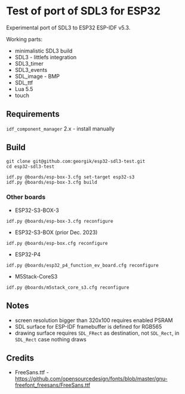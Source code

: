 # Test of port of SDL3 for ESP32

Experimental port of SDL3 to ESP32 ESP-IDF v5.3.

Working parts:
- minimalistic SDL3 build
- SDL3 - littlefs integration
- SDL3\_timer
- SDL3\_events
- SDL\_image - BMP
- SDL\_ttf
- Lua 5.5
- touch

## Requirements

`idf_component_manager` 2.x - install manually

## Build

```
git clone git@github.com:georgik/esp32-sdl3-test.git
cd esp32-sdl3-test

idf.py @boards/esp-box-3.cfg set-target esp32-s3
idf.py @boards/esp-box-3.cfg build
```

### Other boards

- ESP32-S3-BOX-3
```shell
idf.py @boards/esp-box-3.cfg reconfigure
```

- ESP32-S3-BOX (prior Dec. 2023)
```shell
idf.py @boards/esp-box.cfg reconfigure
```

- ESP32-P4
```shell
idf.py @boards/esp32_p4_function_ev_board.cfg reconfigure
```

- M5Stack-CoreS3
```shell
idf.py @boards/m5stack_core_s3.cfg reconfigure
```

## Notes

- screen resolution bigger than 320x100 requires enabled PSRAM
- SDL surface for ESP-IDF framebuffer is defined for RGB565
- drawing surface requires `SDL_FRect` as destination, not `SDL_Rect`, in `SDL_Rect` case nothing draws

## Credits

- FreeSans.ttf - https://github.com/opensourcedesign/fonts/blob/master/gnu-freefont_freesans/FreeSans.ttf
